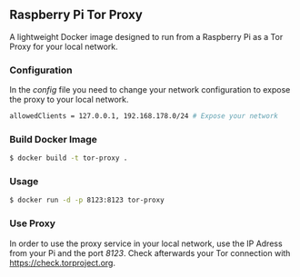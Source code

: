 ## Raspberry Pi Tor Proxy
A lightweight Docker image designed to run from a Raspberry Pi as a Tor Proxy for your local network.

### Configuration
In the _config_ file you need to change your network configuration to expose the proxy to your local network.
````bash
allowedClients = 127.0.0.1, 192.168.178.0/24 # Expose your network
````

### Build Docker Image
````bash
$ docker build -t tor-proxy .
````

### Usage
````bash
$ docker run -d -p 8123:8123 tor-proxy
````

### Use Proxy
In order to use the proxy service in your local network, use the IP Adress from your Pi and the port _8123_.
Check afterwards your Tor connection with https://check.torproject.org.
